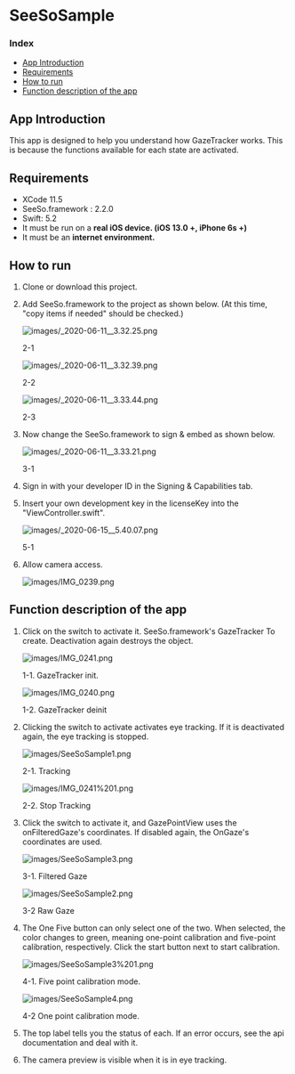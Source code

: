 # SeeSoSample

### Index
- [App Introduction](#App-Introduction)
- [Requirements](#Requirements)
- [How to run](#How-to-run)
- [Function description of the app](#Function-description-of-the-app)

## App Introduction

 This app is designed to help you understand how GazeTracker works. This is because the functions available for each state are activated.

## Requirements

- XCode 11.5
- SeeSo.framework : 2.2.0
- Swift: 5.2
- It must be run on a **real iOS device. (iOS 13.0 +, iPhone 6s +)**
- It must be an **internet environment.**

## How to run

1. Clone or download this project.
2. Add SeeSo.framework to the project as shown below. (At this time, "copy items if needed" should be checked.)

    ![images/_2020-06-11__3.32.25.png](images/1.png)

    2-1 

    ![images/_2020-06-11__3.32.39.png](images/2.png)

    2-2

    ![images/_2020-06-11__3.33.44.png](images/3.png)

    2-3

3. Now change the SeeSo.framework to sign & embed as shown below.

    ![images/_2020-06-11__3.33.21.png](images/4.png)

    3-1

4. Sign in with your developer ID in the Signing & Capabilities tab.
5. Insert your own development key in the licenseKey into the "ViewController.swift".

    ![images/_2020-06-15__5.40.07.png](images/5.png)

    5-1

6. Allow camera access.

    ![images/IMG_0239.png](images/6.png)

## Function description of the app

1. Click on the switch to activate it. SeeSo.framework's GazeTracker
To create. Deactivation again destroys the object.

    ![images/IMG_0241.png](images/7.png)

    1-1. GazeTracker init.

    ![images/IMG_0240.png](images/8.png)

    1-2. GazeTracker deinit

2. Clicking the switch to activate activates eye tracking. If it is deactivated again, the eye tracking is stopped.

    ![images/SeeSoSample1.png](images/9.png)

    2-1. Tracking

    ![images/IMG_0241%201.png](images/10.png)

    2-2. Stop Tracking

3. Click the switch to activate it, and GazePointView uses the onFilteredGaze's coordinates. If disabled again, the OnGaze's coordinates are used.

    ![images/SeeSoSample3.png](images/11.png)

    3-1. Filtered Gaze

    ![images/SeeSoSample2.png](images/12.png)

    3-2 Raw Gaze

4. The One Five button can only select one of the two. When selected, the color changes to green, meaning one-point calibration and five-point calibration, respectively. Click the start button next to start calibration.

    ![images/SeeSoSample3%201.png](images/13.png)

    4-1. Five point calibration mode.

    ![images/SeeSoSample4.png](images/14.png)

    4-2 One point calibration mode.

5. The top label tells you the status of each. If an error occurs, see the api documentation and deal with it.
6. The camera preview is visible when it is in eye tracking.
